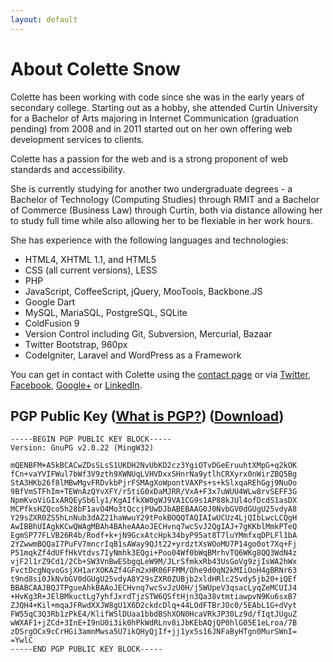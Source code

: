 ```yaml
---
layout: default
---
```

# About Colette Snow

Colette has been working with code since she was in the early years of secondary college. Starting out as a hobby, she attended Curtin University for a Bachelor of Arts majoring in Internet Communication (graduation pending) from 2008 and in 2011 started out on her own offering web development services to clients.

Colette has a passion for the web and is a strong proponent of web standards and accessibility. 

She is currently studying for another two undergraduate degrees - a Bachelor of Technology (Computing Studies) through RMIT and a Bachelor of Commerce (Business Law) through Curtin, both via distance allowing her to study full time while also allowing her to be flexiable in her work hours.

She has experience with the following languages and technologies:
* HTML4, XHTML 1.1, and HTML5
* CSS (all current versions), LESS
* PHP
* JavaScript, CoffeeScript, jQuery, MooTools, Backbone.JS
* Google Dart
* MySQL, MariaSQL, PostgreSQL, SQLite
* ColdFusion 9
* Version Control including Git, Subversion, Mercurial, Bazaar
* Twitter Bootstrap, 960px
* CodeIgniter, Laravel and WordPress as a Framework

You can get in contact with Colette using the [contact page](/contact) or via [Twitter](http://twitter.com/colette_snow/), [Facebook](http://facebook.com/colette.a.snow/), [Google+](https://plus.google.com/106627462472248198069/posts) or [LinkedIn](http://au.linkedin.com/in/colettesnow/).

## PGP Public Key ([What is PGP?](http://www.wisegeek.com/what-is-pgp.html)) ([Download](files/0xF0712BC9-pub.asc))
~~~
-----BEGIN PGP PUBLIC KEY BLOCK-----
Version: GnuPG v2.0.22 (MingW32)

mQENBFM+A5kBCACwZDsSLsS1UKDH2NvUbKD2cz3YgiOTvDGeEruuhtXMpG+q2kOK
fCn+vaYVIFWul7bWf3V9zth9XWNUqLVHVDxxSHnrNa9ytlhCRXyrx0nWirZBQ5Bg
StA3HKb26f8lMBwMgvFRDvkbPjrFSMAgXoWpontVAXPs+s+kSlxqaREhGgj9NuOo
9BfVmSTFhIm+TEWnAzQYvXFY/r5tiG0xDaMJRR/VxA+F3x7uWUU4WLw8rvSEFF3G
NpmKvoViGIxARQEySb6ly1/KgAIfkXW0gWJ9VA1CG9s1AP88kJUl4ofDcdS1asDX
MCPfksHZQco5h28bF1avO4Mo3tQccjPUwDJbABEBAAG0J0NvbGV0dGUgU25vdyA8
Y29sZXR0ZS5hLnNub3dAZ21haWwuY29tPokBOQQTAQIAIwUCUz4LjQIbLwcLCQgH
AwIBBhUIAgkKCwQWAgMBAh4BAheAAAoJECHvnq7wcSvJ2QgIAJ+7gKKblMmkPTeQ
EgmSP77FLVB26R4b/Rodf+k+jN9GcxAtcHpk34byP95at8T7luYMmfxqDPLFl1bA
2YZwwmBQQaI7PuFV7mncrIqB1sAWay9QJt22+yrdztXsWOoMU7P14go0ot7Xq+Fj
P51mqkZf4dUFfHkVtdvs7IyNmhk3EQgi+Poo04Wf0bWqBMrhvTQ6WKg8QQ3WdN4z
vjF2l1rZ9Cd1/2Cb+SW3VnBwESbgqLeW9M/JLrSfmkxRb43UsGoVg9zjIsWA2hWx
FvctDcgNqvoGsjXH1arXOKAZf4GFm2xHR06FFMM/Ohe9d0qN2kMIiOoH4gBRNr63
t9nd8si0JkNvbGV0dGUgU25vdyA8Y29sZXR0ZUBjb2xldHRlc25vdy5jb20+iQEf
BBABCAAJBQJTPgueAhkBAAoJECHvnq7wcSvJzU0H/j5WUpeV3qsacLyqZeMCUIJ4
+HvKg3R+JElBMkuctLg7yhfJxrdTjzSTW6QSftHjn3Qa38vtmtiawpvN9Ku6sxB7
ZJQH4+Kil+mqaJFRwdXXJW8gU1X6D2ckdcDlq+44LOdFTBrJOc0/5EAbL1G+dVyt
FW55qC3Q3Rb1zPkE4/KlifWSlDUaa1bbdBShXON0HcaVRkJP30Lz9d/fIqtJUguZ
wWXAF1+jZCd+3InE+I9nU0i3ik0hPkWdRLnv8iJbKEbAQjQP0hlG05E1eLroa/7B
zDSrgOCx9cCrHGi3amnMwsa5U7ikQHyQjIf+jj1yx5s16JNFaByHTgn0MurSWnI=
=YwlC
-----END PGP PUBLIC KEY BLOCK-----
~~~